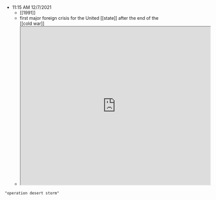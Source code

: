 - 11:15 AM 12/7/2021
	- [[1991]]
	- first major foreign crisis for the United [[state]] after the end of the [[cold war]]
	- <iframe src="https://en.wikipedia.org/wiki/Gulf_War" width="600" height="500" ></iframe>

```query
"operation desert storm"
```